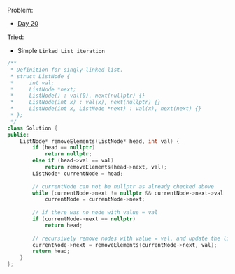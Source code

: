 Problem: 
   - [Day 20](https://leetcode.com/explore/challenge/card/july-leetcoding-challenge/546/week-3-july-15th-july-21st/3396/)

Tried: 
   - Simple `Linked List iteration`


```c++
/**
 * Definition for singly-linked list.
 * struct ListNode {
 *     int val;
 *     ListNode *next;
 *     ListNode() : val(0), next(nullptr) {}
 *     ListNode(int x) : val(x), next(nullptr) {}
 *     ListNode(int x, ListNode *next) : val(x), next(next) {}
 * };
 */
class Solution {
public:
    ListNode* removeElements(ListNode* head, int val) {
        if (head == nullptr)
            return nullptr;
        else if (head->val == val)
            return removeElements(head->next, val);
        ListNode* currentNode = head;
        
        // currentNode can not be nullptr as already checked above
        while (currentNode->next != nullptr && currentNode->next->val != val)
            currentNode = currentNode->next;
        
        // if there was no node with value = val
        if (currentNode->next == nullptr)
            return head;
        
        // recursively remove nodes with value = val, and update the linked list
        currentNode->next = removeElements(currentNode->next, val);
        return head;
    }
};
```
